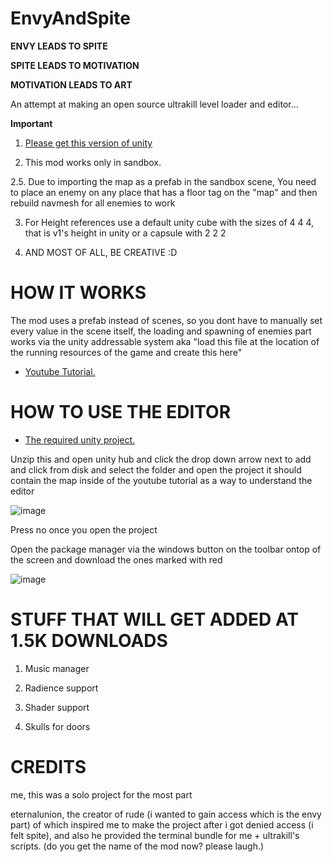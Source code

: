 # EnvyAndSpite

**ENVY LEADS TO SPITE**

**SPITE LEADS TO MOTIVATION**

**MOTIVATION LEADS TO ART**

An attempt at making an open source ultrakill level loader and editor...

**Important** 

 1. [Please get this version of unity](https://unity.com/releases/editor/whats-new/2019.4.40)

 2. This mod works only in sandbox.

 2.5. Due to importing the map as a prefab in the sandbox scene, You need to place an enemy on any place that has a floor tag on the "map" and then rebuild navmesh for all enemies to work

 3. For Height references use a default unity cube with the sizes of 4 4 4, that is v1's height in unity or a capsule with 2 2 2

 4. AND MOST OF ALL, BE CREATIVE :D

# HOW IT WORKS

The mod uses a prefab instead of scenes, so you dont have to manually set every value in the scene itself, the loading and spawning of enemies part works via the unity addressable system aka "load this file at the location of the running resources of the game and create this here"

* [Youtube Tutorial.](https://www.youtube.com/watch?v=n5iKxAL-R6U)

# HOW TO USE THE EDITOR

* [The required unity project.](https://drive.google.com/file/d/1o5xY9HRZh7ATEIh0JxT_UfvcNAmiQ0P_/view?usp=sharing)

Unzip this and open unity hub and click the drop down arrow next to add and click from disk and select the folder and open the project it should contain the map inside of the youtube tutorial as a way to understand the editor

![image](https://github.com/Minepool9/EnvyAndSpite/assets/97184060/d86cea4d-9e00-48dd-aa97-8fd10baa6208)

Press no once you open the project

Open the package manager via the windows button on the toolbar ontop of the screen and download the ones marked with red

![image](https://github.com/Minepool9/EnvyAndSpite/assets/97184060/9ce6acb1-d4db-4812-b426-7d94d90faab6)

# STUFF THAT WILL GET ADDED AT 1.5K DOWNLOADS

 1. Music manager

 2. Radience support

 3. Shader support

 4. Skulls for doors

# CREDITS 

me, this was a solo project for the most part

eternalunion, the creator of rude (i wanted to gain access which is the envy part) of which inspired me to make the project after i got denied access (i felt spite), and also he provided the terminal bundle for me + ultrakill's scripts. (do you get the name of the mod now? please laugh.)
